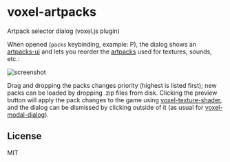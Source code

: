 # voxel-artpacks

Artpack selector dialog (voxel.js plugin)

When opened (`packs` keybinding, example: P), the dialog shows an
[artpacks-ui](https://github.com/deathcap/artpacks-ui)
and lets you reorder the [artpacks](https://github.com/deathcap/artpacks)
used for textures, sounds, etc.:

![screenshot](http://i.imgur.com/EuEGAKP.png "Screenshot")

Drag and dropping the packs changes priority (highest is listed first);
new packs can be loaded by dropping .zip files from disk. Clicking
the preview button will apply the pack changes to the game using
[voxel-texture-shader](https://github.com/deathcap/voxel-texture-shader),
and the dialog can be dismissed by clicking outside of it (as usual for
[voxel-modal-dialog](https://github.com/deathcap/voxel-modal-dialog)).


## License

MIT


